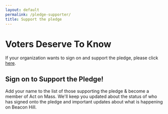 ```yaml
---
layout: default
permalink: /pledge-supporter/
title: Support the pledge
---
```


# Voters Deserve To Know

If your organization wants to sign on and support the pledge, please click [here](https://docs.google.com/forms/d/e/1FAIpQLSclngQNhXPAlUrZHgvy8oH8FPgCOsdrx0N8FIC3YSrCJ4OzBw/viewform).
​
## Sign on to Support the Pledge!

Add your name to the list of those supporting the pledge & become a member of Act on Mass.  We'll keep you updated about the status of who has signed onto the pledge and important updates about what is happening on Beacon Hill.
